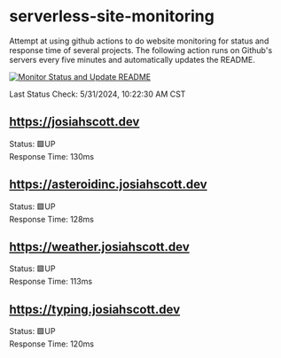 # serverless-site-monitoring
Attempt at using github actions to do website monitoring for status and response time of several projects. The following action runs on Github's servers every five minutes and automatically updates the README.  

[![Monitor Status and Update README](https://github.com/JosiahSco/serverless-site-monitoring/actions/workflows/monitor.yaml/badge.svg)](https://github.com/JosiahSco/serverless-site-monitoring/actions/workflows/monitor.yaml)

Last Status Check: 5/31/2024, 10:22:30 AM CST

## https://josiahscott.dev
Status: 🟩UP  
Response Time: 130ms

## https://asteroidinc.josiahscott.dev
Status: 🟩UP  
Response Time: 128ms

## https://weather.josiahscott.dev
Status: 🟩UP  
Response Time: 113ms

## https://typing.josiahscott.dev
Status: 🟩UP  
Response Time: 120ms

